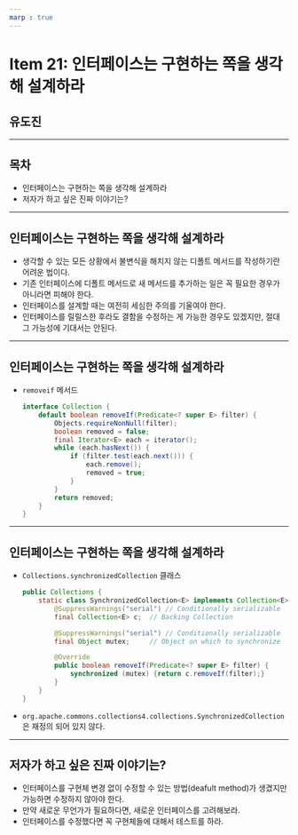 ```yaml
---
marp : true
---
```

# Item 21: 인터페이스는 구현하는 쪽을 생각해 설계하라

## 유도진
---
## 목차
- 인터페이스는 구현하는 쪽을 생각해 설계하라
- 저자가 하고 싶은 진짜 이야기는?
---
## 인터페이스는 구현하는 쪽을 생각해 설계하라

- 생각할 수 있는 모든 상황에서 불변식을 해치지 않는 디폴트 메서드를 작성하기란 어려운 법이다.
- 기존 인터페이스에 디폴트 메서드로 새 메서드를 추가하는 일은 꼭 필요한 경우가 아니라면 피해야 한다.
- 인터페이스를 설계할 때는 여전히 세심한 주의를 기울여야 한다.
-  인터페이스를 릴릴스한 후라도 결함을 수정하는 게 가능한 경우도 있겠지만, 절대 그 가능성에 기대서는 안된다.

---
## 인터페이스는 구현하는 쪽을 생각해 설계하라

- `removeif` 메서드
    ```java
    interface Collection {
        default boolean removeIf(Predicate<? super E> filter) {
            Objects.requireNonNull(filter);
            boolean removed = false;
            final Iterator<E> each = iterator();
            while (each.hasNext()) {
                if (filter.test(each.next())) {
                    each.remove();
                    removed = true;
                }
            }
            return removed;
        }
    }
    ```
  
---
## 인터페이스는 구현하는 쪽을 생각해 설계하라

- `Collections.synchronizedCollection` 클래스
    ```java
    public Collections {
        static class SynchronizedCollection<E> implements Collection<E>, Serializable {
            @SuppressWarnings("serial") // Conditionally serializable
            final Collection<E> c;  // Backing Collection

            @SuppressWarnings("serial") // Conditionally serializable
            final Object mutex;     // Object on which to synchronize

            @Override
            public boolean removeIf(Predicate<? super E> filter) {
                synchronized (mutex) {return c.removeIf(filter);}
            }
        }
    }
    ```
- `org.apache.commons.collections4.collections.SynchronizedCollection`은 재정의 되어 있지 않다.
---
## 저자가 하고 싶은 진짜 이야기는?
- 인터페이스를 구현체 변경 없이 수정할 수 있는 방법(deafult method)가 생겼지만 가능하면 수정하지 않아야 한다.
- 만약 새로운 무언가가 필요하다면, 새로운 인터페이스를 고려해보라.
- 인터페이스를 수정했다면 꼭 구현체들에 대해서 테스트를 하라.